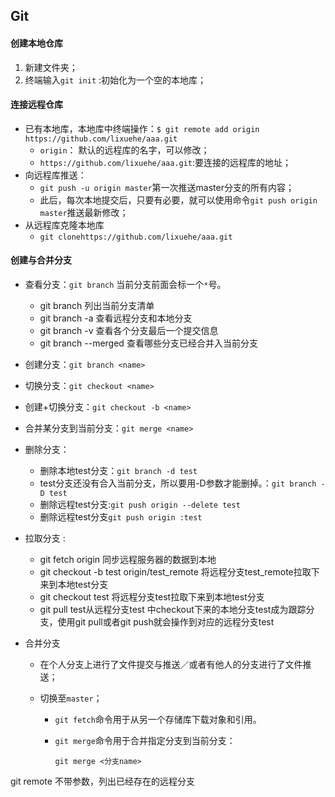 ## Git

#### 创建本地仓库

1. 新建文件夹；
2. 终端输入`git init`   :初始化为一个空的本地库；

#### 连接远程仓库

* 已有本地库，本地库中终端操作：`$ git remote add origin https://github.com/lixuehe/aaa.git`
  * `origin`： 默认的远程库的名字，可以修改；
  * `https://github.com/lixuehe/aaa.git`:要连接的远程库的地址；
* 向远程库推送：
  * `git push -u origin master`第一次推送master分支的所有内容；
  * 此后，每次本地提交后，只要有必要，就可以使用命令`git push origin master`推送最新修改；
* 从远程库克隆本地库
  * `git clonehttps://github.com/lixuehe/aaa.git`

#### 创建与合并分支

* 查看分支：`git branch`      当前分支前面会标一个`*`号。
  * git branch 列出当前分支清单
  * git branch -a 查看远程分支和本地分支
  * git branch -v 查看各个分支最后一个提交信息
  * git branch --merged 查看哪些分支已经合并入当前分支

* 创建分支：`git branch <name>`

* 切换分支：`git checkout <name>`

* 创建+切换分支：`git checkout -b <name>`

* 合并某分支到当前分支：`git merge <name>`

* 删除分支：
  * 删除本地test分支：`git branch -d test`
  * test分支还没有合入当前分支，所以要用-D参数才能删掉。：`git branch -D test `
  * 删除远程test分支:`git push origin --delete test`
  * 删除远程test分支`git push origin :test`
* 拉取分支 :
  * git fetch origin 同步远程服务器的数据到本地
  * git checkout -b test origin/test_remote 将远程分支test_remote拉取下来到本地test分支
  * git checkout test 将远程分支test拉取下来到本地test分支
  * git pull test从远程分支test 中checkout下来的本地分支test成为跟踪分支，使用git pull或者git push就会操作到对应的远程分支test

* 合并分支
  
  * 在个人分支上进行了文件提交与推送／或者有他人的分支进行了文件推送；
  
  * 切换至`master`；
  
    * `git fetch`命令用于从另一个存储库下载对象和引用。
  
    * `git merge`命令用于合并指定分支到当前分支：
  
      ```
      git merge <分支name>
      ```
  
      



git remote 不带参数，列出已经存在的远程分支

